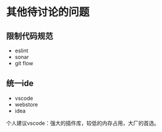 # 其他待讨论的问题

## 限制代码规范

* eslint
* sonar
* git flow

## 统一ide

* vscode
* webstore
* idea

个人建议vscode：强大的插件库，较低的内存占用，大厂的首选。
